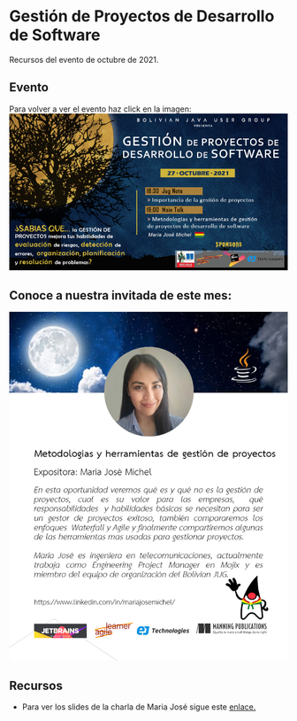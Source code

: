 # Gestión de Proyectos de Desarrollo de Software
Recursos del evento de octubre de 2021.

## Evento
Para volver a ver el evento haz click en la imagen:
  [![IMAGE](source/invite2021Octubre.png)](https://www.youtube.com/watch?v=WyH1AkPMIIA)

## Conoce a nuestra invitada de este mes:
  
  ![About Maria José Michel](source/about_majo.jpg)
 
  
## Recursos 
- Para ver los slides de la charla de Maria José sigue este [enlace.](slides)